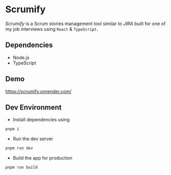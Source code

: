 # Scrumify

_Scrumify_ is a Scrum stories management tool similar to _JIRA_ built for one of my job interviews using `React` & `TypeScript`.

## Dependencies

- Node.js
- TypeScript

## Demo
https://scrumify.onrender.com/

## Dev Environment

- Install dependencies using

```md
pnpm i
```

- Run the dev server

```md
pnpm run dev
```

- Build the app for production

```md
pnpm run build
```
